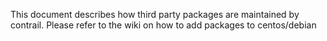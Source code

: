 
This document describes how third party packages are maintained by contrail.
Please refer to the wiki on how to add packages to centos/debian
